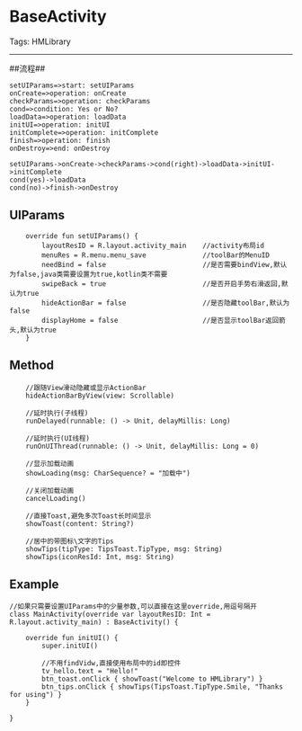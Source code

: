 # BaseActivity

Tags: HMLibrary

---
##流程##

```flow
setUIParams=>start: setUIParams
onCreate=>operation: onCreate
checkParams=>operation: checkParams
cond=>condition: Yes or No?
loadData=>operation: loadData
initUI=>operation: initUI
initComplete=>operation: initComplete
finish=>operation: finish
onDestroy=>end: onDestroy

setUIParams->onCreate->checkParams->cond(right)->loadData->initUI->initComplete
cond(yes)->loadData
cond(no)->finish->onDestroy
```

## UIParams ##

        override fun setUIParams() {
            layoutResID = R.layout.activity_main    //activity布局id
            menuRes = R.menu.menu_save              //toolBar的MenuID
            needBind = false                        //是否需要bindView,默认为false,java类需要设置为true,kotlin类不需要
            swipeBack = true                        //是否开启手势右滑返回,默认为true
            hideActionBar = false                   //是否隐藏toolBar,默认为false
            displayHome = false                     //是否显示toolBar返回箭头,默认为true
        }

## Method ##

        //跟随View滑动隐藏或显示ActionBar
        hideActionBarByView(view: Scrollable)
        
        //延时执行(子线程)
        runDelayed(runnable: () -> Unit, delayMillis: Long)
        
        //延时执行(UI线程)
        runOnUIThread(runnable: () -> Unit, delayMillis: Long = 0) 
        
        //显示加载动画
        showLoading(msg: CharSequence? = "加载中")
        
        //关闭加载动画
        cancelLoading()
        
        //直接Toast,避免多次Toast长时间显示
        showToast(content: String?)
        
        //居中的带图标\文字的Tips
        showTips(tipType: TipsToast.TipType, msg: String)
        showTips(iconResId: Int, msg: String)
        
## Example ##

    //如果只需要设置UIParams中的少量参数,可以直接在这里override,用逗号隔开
    class MainActivity(override var layoutResID: Int = R.layout.activity_main) : BaseActivity() {
    
        override fun initUI() {
            super.initUI()
            
            //不用findVidw,直接使用布局中的id即控件
            tv_hello.text = "Hello!"
            btn_toast.onClick { showToast("Welcome to HMLibrary") }
            btn_tips.onClick { showTips(TipsToast.TipType.Smile, "Thanks for using") }
        }
    
    }
